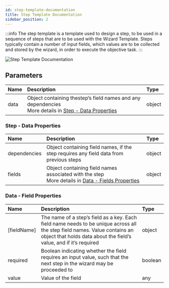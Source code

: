 ```yaml
---
id: step-template-documentation
title: Step Template Documentation
sidebar_position: 2
---
```


:::info
The step template is a template used to design a step, to be used in a sequence of steps that are to be used with the Wizard Template. Steps typically contain a number of input fields, which values are to be collected and stored by the wizard, in order to execute the objective task.
:::

![Step Template Documentation](/img/30.png)

## Parameters

| **Name**      | **Description**                                                                                                                     | **Type**  |
| :------------ |:------------------------------------------------------------------------------------------------------------------------------------| :---------- |
| data | Object containing thestep’s field names and any dependencies <br /> More details in [Step - Data Properties](#step---data-properties) | object |


### Step - Data Properties 

| **Name**      | **Description**                                                                                                                | **Type**  |
| :------------ |:-------------------------------------------------------------------------------------------------------------------------------| :---------- |
| dependencies   | Object containing field names, if the step requires any field data from previous steps                                         | object |
| fields | Object containing field names associated with the step  <br />  More details in [Data - Fields Properties](#data---field-properties) | object |


### Data - Field Properties

| **Name**      | **Description**                                                 | **Type**  |
|:--------------| :------------------------------------------------------------------- | :---------- |
| \[fieldName\] | The name of a step’s field as a key. Each field name needs to be unique across all the step field names. Value contains an object that holds data about the field’s value, and if it’s required | object |
| required      | Boolean indicating whether the field requires an input value, such that the next step in the wizard may be proceeded to | boolean |
| value         | Value of the field | any |

